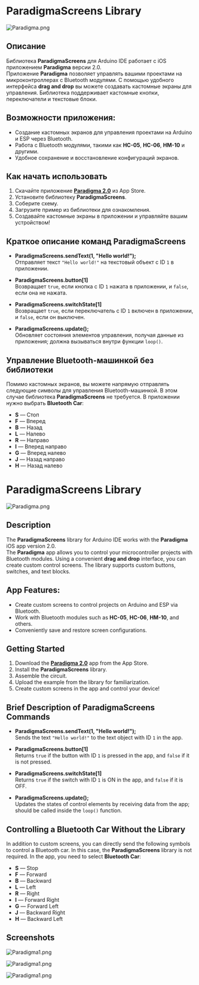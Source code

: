 # ParadigmaScreens Library

![Paradigma.png](https://downloader.disk.yandex.ru/preview/c3c74c479f51299a96d1bb4c7aa4ea56d15d8fa7d66c687a4ca8a78cce904376/66f2e8d4/_go3wrCMbx02LpdrL3YywtrxYBlDDCYeFQLRFGlLY9EPd-RBLJGpo9Vt0y3RvrQaQvLJ3nPG7pPyF7vVIt_-bQ%3D%3D?uid=0&filename=68747470733a2f2f73322e726164696b616c2e636c6f75642f323032342f30392f32342f5549415050362e706e67.png&disposition=inline&hash=&limit=0&content_type=image%2Fpng&owner_uid=0&tknv=v2&size=2048x2048)

## Описание

Библиотека **ParadigmaScreens** для Arduino IDE работает с iOS приложением **Paradigma** версии 2.0.  
Приложение **Paradigma** позволяет управлять вашими проектами на микроконтроллерах с Bluetooth модулями. С помощью удобного интерфейса **drag and drop** вы можете создавать кастомные экраны для управления. Библиотека поддерживает кастомные кнопки, переключатели и текстовые блоки.

## Возможности приложения:

- Создание кастомных экранов для управления проектами на Arduino и ESP через Bluetooth.
- Работа с Bluetooth модулями, такими как **HC-05**, **HC-06**, **HM-10** и другими.
- Удобное сохранение и восстановление конфигураций экранов.

## Как начать использовать

1. Скачайте приложение [**Paradigma 2.0**](https://apps.apple.com/ru/app/paradigma/id6503053235) из App Store.
2. Установите библиотеку **ParadigmaScreens**.
3. Соберите схему.
4. Загрузите пример из библиотеки для ознакомления.
5. Создавайте кастомные экраны в приложении и управляйте вашим устройством!

## Краткое описание команд ParadigmaScreens

- **ParadigmaScreens.sendText(1, "Hello world!");**  
  Отправляет текст `"Hello world!"` на текстовый объект с ID `1` в приложении.

- **ParadigmaScreens.button[1]**  
  Возвращает `true`, если кнопка с ID `1` нажата в приложении, и `false`, если она не нажата.

- **ParadigmaScreens.switchState[1]**  
  Возвращает `true`, если переключатель с ID `1` включен в приложении, и `false`, если он выключен.

- **ParadigmaScreens.update();**  
  Обновляет состояния элементов управления, получая данные из приложения; должна вызываться внутри функции `loop()`.

## Управление Bluetooth-машинкой без библиотеки

Помимо кастомных экранов, вы можете напрямую отправлять следующие символы для управления Bluetooth-машинкой. В этом случае библиотека **ParadigmaScreens** не требуется. В приложении нужно выбрать **Bluetooth Car**:

- **S** — Стоп
- **F** — Вперед
- **B** — Назад
- **L** — Налево
- **R** — Направо
- **I** — Вперед направо
- **G** — Вперед налево
- **J** — Назад направо
- **H** — Назад налево

# ParadigmaScreens Library

![Paradigma.png](https://downloader.disk.yandex.ru/preview/c3c74c479f51299a96d1bb4c7aa4ea56d15d8fa7d66c687a4ca8a78cce904376/66f2e8d4/_go3wrCMbx02LpdrL3YywtrxYBlDDCYeFQLRFGlLY9EPd-RBLJGpo9Vt0y3RvrQaQvLJ3nPG7pPyF7vVIt_-bQ%3D%3D?uid=0&filename=68747470733a2f2f73322e726164696b616c2e636c6f75642f323032342f30392f32342f5549415050362e706e67.png&disposition=inline&hash=&limit=0&content_type=image%2Fpng&owner_uid=0&tknv=v2&size=2048x2048)

## Description

The **ParadigmaScreens** library for Arduino IDE works with the **Paradigma** iOS app version 2.0.  
The **Paradigma** app allows you to control your microcontroller projects with Bluetooth modules. Using a convenient **drag and drop** interface, you can create custom control screens. The library supports custom buttons, switches, and text blocks.

## App Features:

- Create custom screens to control projects on Arduino and ESP via Bluetooth.
- Work with Bluetooth modules such as **HC-05**, **HC-06**, **HM-10**, and others.
- Conveniently save and restore screen configurations.

## Getting Started

1. Download the [**Paradigma 2.0**](https://apps.apple.com/ru/app/paradigma/id6503053235) app from the App Store.
2. Install the **ParadigmaScreens** library.
3. Assemble the circuit.
4. Upload the example from the library for familiarization.
5. Create custom screens in the app and control your device!

## Brief Description of ParadigmaScreens Commands

- **ParadigmaScreens.sendText(1, "Hello world!");**  
  Sends the text `"Hello world!"` to the text object with ID `1` in the app.

- **ParadigmaScreens.button[1]**  
  Returns `true` if the button with ID `1` is pressed in the app, and `false` if it is not pressed.

- **ParadigmaScreens.switchState[1]**  
  Returns `true` if the switch with ID `1` is ON in the app, and `false` if it is OFF.

- **ParadigmaScreens.update();**  
  Updates the states of control elements by receiving data from the app; should be called inside the `loop()` function.

## Controlling a Bluetooth Car Without the Library

In addition to custom screens, you can directly send the following symbols to control a Bluetooth car. In this case, the **ParadigmaScreens** library is not required. In the app, you need to select **Bluetooth Car**:

- **S** — Stop
- **F** — Forward
- **B** — Backward
- **L** — Left
- **R** — Right
- **I** — Forward Right
- **G** — Forward Left
- **J** — Backward Right
- **H** — Backward Left

## Screenshots

![Paradigma1.png](https://downloader.disk.yandex.ru/preview/83623cddeb63e28e2f7c3443b46afc42075b1c9fe1a8f6862fe0db342c236a55/66f2ee92/M94alHeDO-RIK_Vl-VauzXUZv7YGmbgtrJ3DkvVjQ7DHQz65l9IuN3Vt8ylcSVyEawfjruA3aIvnsU4YidWjwA%3D%3D?uid=0&filename=Снимок%20экрана%202024-09-24%20в%2015.47.41.png&disposition=inline&hash=&limit=0&content_type=image%2Fpng&owner_uid=0&tknv=v2&size=2048x2048)

![Paradigma1.png](https://downloader.disk.yandex.ru/preview/ae43718c5aa1a97fc2fa49c4507d2489862d8cc8b706b97e0f73d466f4f56e52/66f2eec4/GA2RgXuAwQBzmCWxVekRS2SVWlnbh2inKMahB6mUTbwkTTWUmaDouHgaz6ehpKJnEZB6MHZBHNkDKc9BvwUcDA%3D%3D?uid=0&filename=Снимок%20экрана%202024-09-24%20в%2015.49.03.png&disposition=inline&hash=&limit=0&content_type=image%2Fpng&owner_uid=0&tknv=v2&size=2048x2048)

![Paradigma1.png](https://downloader.disk.yandex.ru/preview/d93e76c5c8d3e2db9b1765aad4e39001695f87a4427ee61d430af5b8baaecab2/66f2f731/KI10QvSQd06_RPeNDSKsVGPtYpbZc6tLRgPSeUK0QptlTE5U7g3ZmYtVM85jygAO78K1USxG0BTJSh7RdyifaQ%3D%3D?uid=0&filename=Снимок%20экрана%202024-09-24%20в%2015.57.34.png&disposition=inline&hash=&limit=0&content_type=image%2Fpng&owner_uid=0&tknv=v2&size=2048x2048)

